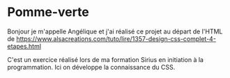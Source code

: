 # Pomme-verte
Bonjour 
je m'appelle Angélique et j'ai réalisé ce projet au départ de l'HTML de https://www.alsacreations.com/tuto/lire/1357-design-css-complet-4-etapes.html

C'est un exercice réalisé lors de ma formation Sirius en initiation à la programmation. Ici on développe la connaissance du CSS.
